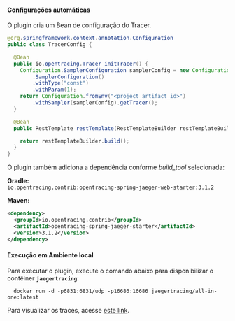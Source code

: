 #### **Configurações automáticas**

O plugin cria um Bean de configuração do Tracer.

```java
@org.springframework.context.annotation.Configuration
public class TracerConfig {

  @Bean
  public io.opentracing.Tracer initTracer() {
    Configuration.SamplerConfiguration samplerConfig = new Configuration
        .SamplerConfiguration()
        .withType("const")
        .withParam(1);
    return Configuration.fromEnv("<project_artifact_id>")
        .withSampler(samplerConfig).getTracer();
  }

  @Bean
  public RestTemplate restTemplate(RestTemplateBuilder restTemplateBuilder) {

    return restTemplateBuilder.build();
  }
}
```

O plugin também adiciona a dependência conforme *build_tool* selecionada:

**Gradle:**  
`io.opentracing.contrib:opentracing-spring-jaeger-web-starter:3.1.2`

**Maven:**  
```xml
<dependency>
  <groupId>io.opentracing.contrib</groupId>
  <artifactId>opentracing-spring-jaeger-starter</artifactId>
  <version>3.1.2</version>
</dependency>
```

#### **Execução em Ambiente local**

Para executar o plugin, execute o comando abaixo para disponibilizar o contêiner **`jaegertracing`**:

```
  docker run -d -p6831:6831/udp -p16686:16686 jaegertracing/all-in-one:latest
```

Para visualizar os traces, acesse [este link](http://localhost:16686/).

